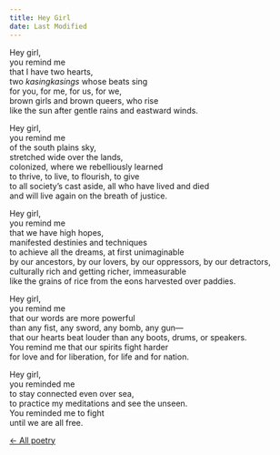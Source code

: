 ```yaml
---
title: Hey Girl
date: Last Modified
---
```


Hey girl,  
you remind me  
that I have two hearts,  
two _kasingkasings_ whose beats sing  
for you, for me, for us, for we,  
brown girls and brown queers, who rise  
like the sun after gentle rains and eastward winds.

Hey girl,  
you remind me  
of the south plains sky,  
stretched wide over the lands,  
colonized, where we rebelliously learned  
to thrive, to live, to flourish, to give  
to all society’s cast aside, all who have lived and died  
and will live again on the breath of justice.

Hey girl,  
you remind me  
that we have high hopes,  
manifested destinies and techniques  
to achieve all the dreams, at first unimaginable  
by our ancestors, by our lovers, by our oppressors, by our detractors,  
culturally rich and getting richer, immeasurable  
like the grains of rice from the eons harvested over paddies.

Hey girl,  
you remind me  
that our words are more powerful  
than any fist, any sword, any bomb, any gun—  
that our hearts beat louder than any boots, drums, or speakers.  
You remind me that our spirits fight harder  
for love and for liberation, for life and for nation.

Hey girl,  
you reminded me  
to stay connected even over sea,  
to practice my meditations and see the unseen.  
You reminded me to fight  
until we are all free.

[&larr; All poetry](/poetry/)

